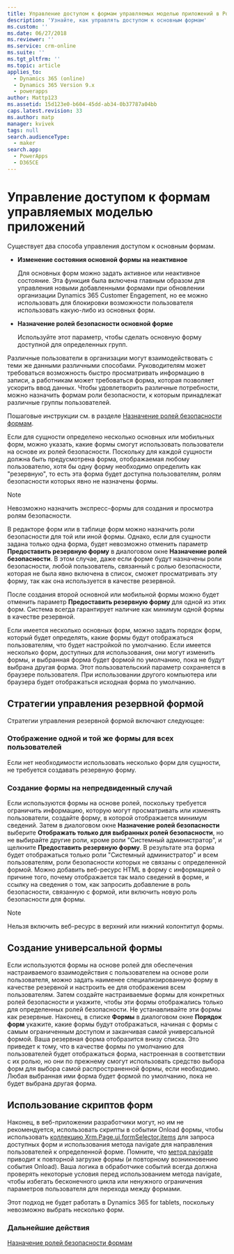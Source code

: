 ```yaml
---
title: Управление доступом к формам управляемых моделью приложений в PowerApps | MicrosoftDocs
description: 'Узнайте, как управлять доступом к основным формам'
ms.custom: ''
ms.date: 06/27/2018
ms.reviewer: ''
ms.service: crm-online
ms.suite: ''
ms.tgt_pltfrm: ''
ms.topic: article
applies_to:
  - Dynamics 365 (online)
  - Dynamics 365 Version 9.x
  - powerapps
author: Mattp123
ms.assetid: 15d123e0-b604-45dd-ab34-0b37787a04bb
caps.latest.revision: 33
ms.author: matp
manager: kvivek
tags: null
search.audienceType:
  - maker
search.app:
  - PowerApps
  - D365CE
---
```

# <a name="control-access-to-model-driven-app-forms"></a>Управление доступом к формам управляемых моделью приложений

 Существует два способа управления доступом к основным формам.  
  
- **Изменение состояния основной формы на неактивное**  
  
     Для основных форм можно задать активное или неактивное состояние. Эта функция была включена главным образом для управления новыми добавленными формами при обновлении организации Dynamics 365 Customer Engagement, но ее можно использовать для блокировки возможности пользователя использовать какую-либо из основных форм.   
  
- **Назначение ролей безопасности основной форме**  
  
     Используйте этот параметр, чтобы сделать основную форму доступной для определенных групп.  
  
 Различные пользователи в организации могут взаимодействовать с теми же данными различными способами. Руководителям может требоваться возможность быстро просматривать информацию в записи, а работникам может требоваться форма, которая позволяет ускорить ввод данных. Чтобы удовлетворить различные потребности, можно назначить формам роли безопасности, к которым принадлежат различные группы пользователей.  
  
 Пошаговые инструкции см. в разделе [Назначение ролей безопасности формам](https://docs.microsoft.com/dynamics365/customer-engagement/admin/assign-security-roles-form).  
  
 Если для сущности определено несколько основных или мобильных форм, можно указать, какие формы смогут использовать пользователи на основе их ролей безопасности. Поскольку для каждой сущности должна быть предусмотрена форма, отображаемая любому пользователю, хотя бы одну форму необходимо определить как "резервную", то есть эта форма будет доступна пользователям, ролям безопасности которых явно не назначены формы.  
  
> [!NOTE]
>  Невозможно назначить экспресс-формы для создания и просмотра ролям безопасности.  
  
 В редакторе форм или в таблице форм можно назначить роли безопасности для той или иной формы. Однако, если для сущности задана только одна форма, будет невозможно отменить параметр **Предоставить резервную форму** в диалоговом окне **Назначение ролей безопасности**. В этом случае, даже если форме будут назначены роли безопасности, любой пользователь, связанный с ролью безопасности, которая не была явно включена в список, сможет просматривать эту форму, так как она используется в качестве резервной.  
  
 После создания второй основной или мобильной формы можно будет отменить параметр **Предоставить резервную форму** для одной из этих форм. Система всегда гарантирует наличие как минимум одной формы в качестве резервной.  
  
 Если имеется несколько основных форм, можно задать порядок форм, который будет определять, какие формы будут отображаться пользователям, что будет настройкой по умолчанию. Если имеется несколько форм, доступных для использования, они могут изменить формы, и выбранная форма будет формой по умолчанию, пока не будут выбрана другая форма. Этот пользовательский параметр сохраняется в браузере пользователя. При использовании другого компьютера или браузера будет отображаться исходная форма по умолчанию.  
  
## <a name="strategies-to-manage-the-fallback-form"></a>Стратегии управления резервной формой  
 Стратегии управления резервной формой включают следующее:  
  
<a name="BKMK_DoNotUseMultipleForms"></a>   
### <a name="all-users-view-the-same-form"></a>Отображение одной и той же формы для всех пользователей  
 Если нет необходимости использовать несколько форм для сущности, не требуется создавать резервную форму.  
  
<a name="BKMK_Contingecyform"></a>   
### <a name="create-a-contingency-form"></a>Создание формы на непредвиденный случай  
 Если используются формы на основе ролей, поскольку требуется ограничить информацию, которую могут просматривать или изменять пользователи, создайте форму, в которой отображается минимум сведений. Затем в диалоговом окне **Назначение ролей безопасности** выберите **Отображать только для выбранных ролей безопасности**, но не выбирайте другие роли, кроме роли "Системный администратор", и щелкните **Предоставить резервную форму**. В результате эта форма будет отображаться только роли "Системный администратор" и всем пользователям, роли безопасности которых не связаны с определенной формой. Можно добавить веб-ресурс HTML в форму с информацией о причине того, почему отображается так мало сведений в форме, и ссылку на сведения о том, как запросить добавление в роль безопасности, связанную с формой, или включить новую роль безопасности для формы.  
  
> [!NOTE]
>  Нельзя включить веб-ресурс в верхний или нижний колонтитул формы.  
  
<a name="BKMK_CreateGenericForm"></a>   
## <a name="create-a-generic-form"></a>Создание универсальной формы  
 Если используются формы на основе ролей для обеспечения настраиваемого взаимодействия с пользователем на основе роли пользователя, можно задать наименее специализированную форму в качестве резервной и настроить ее для отображения всем пользователям. Затем создайте настраиваемые формы для конкретных ролей безопасности и укажите, чтобы эти формы отображались только для определенных ролей безопасности. Не устанавливайте эти формы как резервные. Наконец, в списке **Формы** в диалоговом окне **Порядок форм** укажите, какие формы будут отображаться, начиная с формы с самым ограниченным доступом и заканчивая самой универсальной формой. Ваша резервная форма отобразится внизу списка. Это приведет к тому, что в качестве формы по умолчанию для пользователей будет отображаться форма, настроенная в соответствии с их ролью, но они по прежнему смогут использовать средство выбора форм для выбора самой распространенной формы, если необходимо. Любая выбранная ими форма будет формой по умолчанию, пока не будет выбрана другая форма.  
  
<a name="BKMK_UseFormScripting"></a>   
## <a name="use-form-scripting"></a>Использование скриптов форм  

 Наконец, в веб-приложении разработчики могут, но им не рекомендуется, использовать скрипты в событии Onload формы, чтобы использовать [коллекцию Xrm.Page.ui.formSelector.items](http://go.microsoft.com/fwlink/p/?LinkID=513300) для запроса доступных форм и использования метода navigate для направления пользователей к определенной форме. Помните, что [метод navigate](http://go.microsoft.com/fwlink/p/?LinkID=513301) приводит к повторной загрузке формы (и повторному возникновению события Onload). Ваша логика в обработчике событий всегда должна проверять некоторые условия перед использованием метода navigate, чтобы избегать бесконечного цикла или ненужного ограничения параметров пользователя для перехода между формами.  
  
 Этот подход не будет работать в Dynamics 365 for tablets, поскольку невозможно выбрать несколько форм.  

### <a name="next-steps"></a>Дальнейшие действия  

[Назначение ролей безопасности формам](https://docs.microsoft.com/dynamics365/customer-engagement/admin/assign-security-roles-form)
